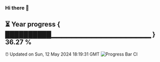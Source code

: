 ### Hi there 👋
⏳ Year progress { ██████████▁▁▁▁▁▁▁▁▁▁▁▁▁▁▁▁▁▁▁▁ } 36.27 %
---
⏰ Updated on Sun, 12 May 2024 18:19:31 GMT
![Progress Bar CI](https://github.com/liununu/liununu/workflows/Progress%20Bar%20CI/badge.svg)
